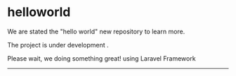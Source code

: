 # helloworld
We are stated the "hello world" new repository to learn more.

The project is under development .

Please wait, we doing something great! using Laravel Framework
******************************************
